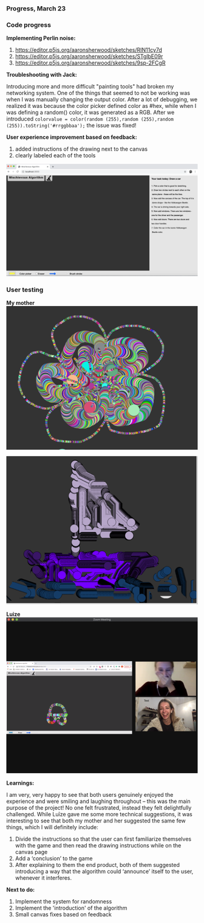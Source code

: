 ### Progress, March 23


### Code progress

**Implementing Perlin noise:**

1. https://editor.p5js.org/aaronsherwood/sketches/RIN11cy7d
2. https://editor.p5js.org/aaronsherwood/sketches/STglbE09r
3. https://editor.p5js.org/aaronsherwood/sketches/9sp-2FCgR


**Troubleshooting with Jack:**

Introducing more and more difficult "painting tools" had broken my networking system. One of the things that seemed to not be working was when I was manually changing the output color. After a lot of debugging, we realized it was because the color picker defined color as #hex, while when I was defining a random() color, it was generated as a RGB. After we introduced ``colorvalue = color(random (255),random (255),random (255)).toString('#rrggbbaa');`` the issue was fixed!

**User experience improvement based on feedback:**

1. added instructions of the drawing next to the canvas
2. clearly labeled each of the tools

![new ux](/media/newux.png)

### User testing

**My mother**
![flower](/media/puke.png)

![boat](/media/laiva.png)


**Luize**
![car](/media/car.png)


**Learnings:**

I am very, very happy to see that both users genuinely enjoyed the experience and were smiling and laughing throughout – this was the main purpose of the project! No one felt frustrated, instead they felt delightfully challenged. While Luīze gave me some more technical suggestions, it was interesting to see that both my mother and her suggested the same few things, which I will definitely include:
1.	Divide the instructions so that the user can first familiarize themselves with the game and then read the drawing instructions while on the canvas page
2.	Add a ‘conclusion’ to the game
3.	After explaining to them the end product, both of them suggested introducing a way that the algorithm could ‘announce’ itself to the user, whenever it interferes.


**Next to do:**
1. Implement the system for randomness
2. Implement the 'introduction' of the algorithm
3. Small canvas fixes based on feedback

